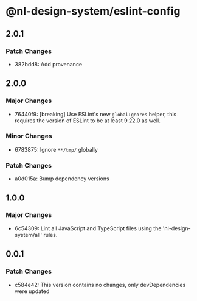 # @nl-design-system/eslint-config

## 2.0.1

### Patch Changes

- 382bdd8: Add provenance

## 2.0.0

### Major Changes

- 76440f9: [breaking] Use ESLint's new `globalIgnores` helper, this requires the version of ESLint to be at least 9.22.0 as well.

### Minor Changes

- 6783875: Ignore `**/tmp/` globally

### Patch Changes

- a0d015a: Bump dependency versions

## 1.0.0

### Major Changes

- 6c54309: Lint all JavaScript and TypeScript files using the 'nl-design-system/all' rules.

## 0.0.1

### Patch Changes

- c584e42: This version contains no changes, only devDependencies were updated
